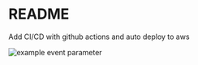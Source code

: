 # README

Add CI/CD with github actions and auto deploy to aws

![example event parameter](https://github.com/alexyndr/github-actions-api/workflows/CI/badge.svg)
